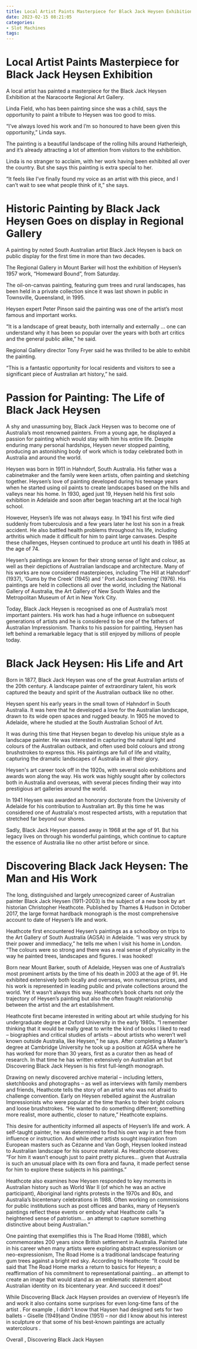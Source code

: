 ```yaml
---
title: Local Artist Paints Masterpiece for Black Jack Heysen Exhibition
date: 2023-02-15 08:21:05
categories:
- Slot Machines
tags:
---
```



#  Local Artist Paints Masterpiece for Black Jack Heysen Exhibition

A local artist has painted a masterpiece for the Black Jack Heysen Exhibition at the Naracoorte Regional Art Gallery.

Linda Field, who has been painting since she was a child, says the opportunity to paint a tribute to Heysen was too good to miss.

“I’ve always loved his work and I’m so honoured to have been given this opportunity,” Linda says.

The painting is a beautiful landscape of the rolling hills around Hatherleigh, and it’s already attracting a lot of attention from visitors to the exhibition.

Linda is no stranger to acclaim, with her work having been exhibited all over the country. But she says this painting is extra special to her.

“It feels like I’ve finally found my voice as an artist with this piece, and I can’t wait to see what people think of it,” she says.

#  Historic Painting by Black Jack Heysen Goes on display in Regional Gallery

A painting by noted South Australian artist Black Jack Heysen is back on public display for the first time in more than two decades.

The Regional Gallery in Mount Barker will host the exhibition of Heysen’s 1957 work, “Homeward Bound”, from Saturday.

The oil-on-canvas painting, featuring gum trees and rural landscapes, has been held in a private collection since it was last shown in public in Townsville, Queensland, in 1995.

Heysen expert Peter Pinson said the painting was one of the artist’s most famous and important works.

“It is a landscape of great beauty, both internally and externally … one can understand why it has been so popular over the years with both art critics and the general public alike,” he said.

Regional Gallery director Tony Fryer said he was thrilled to be able to exhibit the painting.

“This is a fantastic opportunity for local residents and visitors to see a significant piece of Australian art history,” he said.

#  Passion for Painting: The Life of Black Jack Heysen

A shy and unassuming boy, Black Jack Heysen was to become one of Australia’s most renowned painters. From a young age, he displayed a passion for painting which would stay with him his entire life. Despite enduring many personal hardships, Heysen never stopped painting, producing an astonishing body of work which is today celebrated both in Australia and around the world.

Heysen was born in 1911 in Hahndorf, South Australia. His father was a cabinetmaker and the family were keen artists, often painting and sketching together. Heysen’s love of painting developed during his teenage years when he started using oil paints to create landscapes based on the hills and valleys near his home. In 1930, aged just 19, Heysen held his first solo exhibition in Adelaide and soon after began teaching art at the local high school.

However, Heysen’s life was not always easy. In 1941 his first wife died suddenly from tuberculosis and a few years later he lost his son in a freak accident. He also battled health problems throughout his life, including arthritis which made it difficult for him to paint large canvases. Despite these challenges, Heysen continued to produce art until his death in 1985 at the age of 74.

Heysen’s paintings are known for their strong sense of light and colour, as well as their depictions of Australian landscape and architecture. Many of his works are now considered masterpieces, including ‘The Hill at Hahndorf’ (1937), ‘Gums by the Creek’ (1945) and ‘ Port Jackson Evening’ (1976). His paintings are held in collections all over the world, including the National Gallery of Australia, the Art Gallery of New South Wales and the Metropolitan Museum of Art in New York City.

Today, Black Jack Heysen is recognised as one of Australia’s most important painters. His work has had a huge influence on subsequent generations of artists and he is considered to be one of the fathers of Australian Impressionism. Thanks to his passion for painting, Heysen has left behind a remarkable legacy that is still enjoyed by millions of people today.

#  Black Jack Heysen: His Life and Art

Born in 1877, Black Jack Heysen was one of the great Australian artists of the 20th century. A landscape painter of extraordinary talent, his work captured the beauty and spirit of the Australian outback like no other.

Heysen spent his early years in the small town of Hahndorf in South Australia. It was here that he developed a love for the Australian landscape, drawn to its wide open spaces and rugged beauty. In 1905 he moved to Adelaide, where he studied at the South Australian School of Art.

It was during this time that Heysen began to develop his unique style as a landscape painter. He was interested in capturing the natural light and colours of the Australian outback, and often used bold colours and strong brushstrokes to express this. His paintings are full of life and vitality, capturing the dramatic landscapes of Australia in all their glory.

Heysen's art career took off in the 1920s, with several solo exhibitions and awards won along the way. His work was highly sought after by collectors both in Australia and overseas, with several pieces finding their way into prestigious art galleries around the world.

In 1941 Heysen was awarded an honorary doctorate from the University of Adelaide for his contribution to Australian art. By this time he was considered one of Australia's most respected artists, with a reputation that stretched far beyond our shores.

Sadly, Black Jack Heysen passed away in 1968 at the age of 91. But his legacy lives on through his wonderful paintings, which continue to capture the essence of Australia like no other artist before or since.

#  Discovering Black Jack Heysen: The Man and His Work

The long, distinguished and largely unrecognized career of Australian painter Black Jack Heysen (1911-2003) is the subject of a new book by art historian Christopher Heathcote. Published by Thames & Hudson in October 2017, the large format hardback monograph is the most comprehensive account to date of Heysen’s life and work.

Heathcote first encountered Heysen’s paintings as a schoolboy on trips to the Art Gallery of South Australia (AGSA) in Adelaide. “I was very struck by their power and immediacy,” he tells me when I visit his home in London. “The colours were so strong and there was a real sense of physicality in the way he painted trees, landscapes and figures. I was hooked!

Born near Mount Barker, south of Adelaide, Heysen was one of Australia’s most prominent artists by the time of his death in 2003 at the age of 91. He exhibited extensively both locally and overseas, won numerous prizes, and his work is represented in leading public and private collections around the world. Yet it wasn’t always this way. Heathcote’s book charts not only the trajectory of Heysen’s painting but also the often fraught relationship between the artist and the art establishment.

Heathcote first became interested in writing about art while studying for his undergraduate degree at Oxford University in the early 1980s. “I remember thinking that it would be really great to write the kind of books I liked to read – biographies and critical studies of artists – about artists who weren’t well known outside Australia, like Heysen,” he says. After completing a Master’s degree at Cambridge University he took up a position at AGSA where he has worked for more than 30 years, first as a curator then as head of research. In that time he has written extensively on Australian art but Discovering Black Jack Heysen is his first full-length monograph.

Drawing on newly discovered archive material – including letters, sketchbooks and photographs – as well as interviews with family members and friends, Heathcote tells the story of an artist who was not afraid to challenge convention. Early on Heysen rebelled against the Australian Impressionists who were popular at the time thanks to their bright colours and loose brushstrokes. “He wanted to do something different; something more realist, more authentic, closer to nature,” Heathcote explains.

This desire for authenticity informed all aspects of Heysen’s life and work. A self-taught painter, he was determined to find his own way in art free from influence or instruction. And while other artists sought inspiration from European masters such as Cézanne and Van Gogh, Heysen looked instead to Australian landscape for his source material. As Heathcote observes: “For him it wasn’t enough just to paint pretty pictures… given that Australia is such an unusual place with its own flora and fauna, it made perfect sense for him to explore these subjects in his paintings.”

Heathcote also examines how Heysen responded to key moments in Australian history such as World War II (of which he was an active participant), Aboriginal land rights protests in the 1970s and 80s, and Australia’s bicentenary celebrations in 1988. Often working on commissions for public institutions such as post offices and banks, many of Heysen’s paintings reflect these events or embody what Heathcote calls “a heightened sense of patriotism… an attempt to capture something distinctive about being Australian.”

One painting that exemplifies this is The Road Home (1988), which commemorates 200 years since British settlement in Australia. Painted late in his career when many artists were exploring abstract expressionism or neo-expressionism, The Road Home is a traditional landscape featuring gum trees against a bright red sky. According to Heathcote: “It could be said that The Road Home marks a return to basics for Heyesn; a reaffirmation of his commitment to representational painting… an attempt to create an image that would stand as an emblematic statement about Australian identity on its bicentenary year. And succeed it does!”

While Discovering Black Jack Haysen provides an overview of Heyesn’s life and work it also contains some surprises for even long-time fans of the artist . For example , I didn't know that Haysen had designed sets for two ballets - Giselle (1949)and Ondine (1951) – nor did I know about his interest in sculpture or that some of his best-known paintings are actually watercolours .

  Overall , Discovering Black Jack Haysen